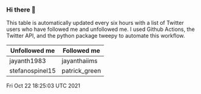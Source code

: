 ### Hi there 👋

This table is automatically updated every six hours with a list of Twitter users who have followed me and unfollowed me. I used Github Actions, the Twitter API, and the python package tweepy to automate this workflow.

| Unfollowed me |  Followed me |
| --- | --- |
|jayanth1983|jayanthaiims|
|stefanospinel15|patrick_green|
Fri Oct 22 18:25:03 UTC 2021
